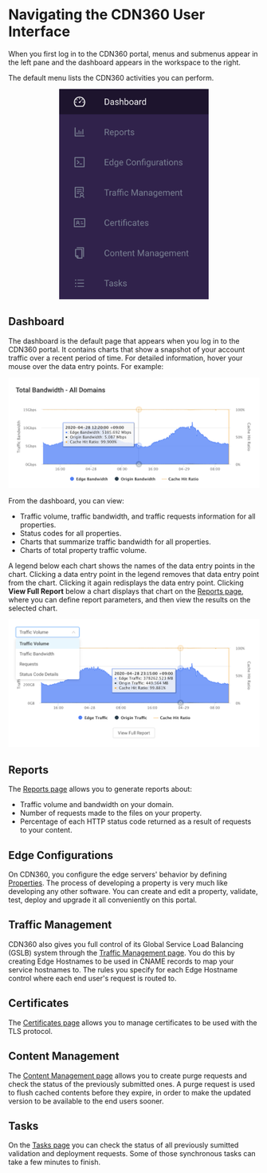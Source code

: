 # Navigating the CDN360 User Interface

When you first log in to the CDN360 portal, menus and submenus appear in the left pane and the dashboard appears in the workspace to the right.

The default menu lists the CDN360 activities you can perform.

<p align=center><img src="/docs/resources/images/side-menu.png" alt="navigation menu" width="300"></p>

## Dashboard

The dashboard is the default page that appears when you log in to the CDN360 portal. It contains charts that show a snapshot of your account traffic over a recent period of time. For detailed information, hover your mouse over the data entry points. For example:

<p align=center><img src="/docs/resources/images/Total Bandwidth.png" alt="total bandwidth" width="1000"></p>

From the dashboard, you can view:

- Traffic volume, traffic bandwidth, and traffic requests information for all properties.
- Status codes for all properties.
- Charts that summarize traffic bandwidth for all properties.
- Charts of total property traffic volume.

A legend below each chart shows the names of the data entry points in the chart. Clicking a data entry point in the legend removes that data entry point from the chart. Clicking it again redisplays the data entry point. Clicking **View Full Report** below a chart displays that chart on the [Reports page](</docs/portal/reports.md>), where you can define report parameters, and then view the results on the selected chart.

<p align=center><img src="/docs/resources/images/Traffic Volume.png" alt="traffic volume" width="1000"></p>


## Reports

The [Reports page](</docs/portal/reports.md>) allows you to generate reports about:

- Traffic volume and bandwidth on your domain.
- Number of requests made to the files on your property.
- Percentage of each HTTP status code returned as a result of requests to your content.

## Edge Configurations

On CDN360, you configure the edge servers' behavior by defining [Properties](</docs/portal/edge-configurations/managing-properties.md>). The process of developing a property is very much like developing any other software. You can create and edit a property, validate, test, deploy and upgrade it all conveniently on this portal.

## Traffic Management

CDN360 also gives you full control of its Global Service Load Balancing (GSLB) system through the [Traffic Management page](</docs/portal/traffic-management/overview.md>). You do this by creating Edge Hostnames to be used in CNAME records to map your service hostnames to. The rules you specify for each Edge Hostname control where each end user's request is routed to.

## Certificates

The [Certificates page](</docs/portal/certificates/overview.md>) allows you to manage certificates to be used with the TLS protocol.

## Content Management

The [Content Management page](</docs/portal/content-management.md>) allows you to create purge requests and check the status of the previously submitted ones. A purge request is used to flush cached contents before they expire, in order to make the updated version to be available to the end users sooner.

## Tasks

On the [Tasks page](</docs/portal/tasks.md>) you can check the status of all previously sumitted validation and deployment requests. Some of those synchronous tasks can take a few minutes to finish.
